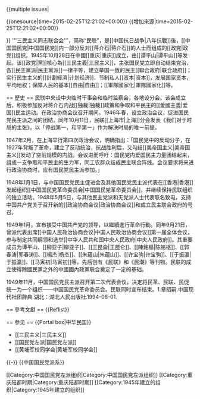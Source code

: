 {{multiple issues|

{{onesource|time=2015-02-25T12:21:02+00:00}}
{{增加來源|time=2015-02-25T12:21:02+00:00}}

}}
'''三民主义同志联合会'''，简称“民联”，是[[中国抗日战争|八年抗戰]]後，[[中国国民党|中国国民党]]内一部分反对[[蒋介石|蒋介石]]的人士而组成的[[政党|政党]]组织。1945年10月28日在中國[[重庆|重庆]]成立，由[[谭平山|谭平山]]等发起。该[[政党|黨]]核心為[[三民主義|三民主义]]，主张国民党立即自动结束党治，各[[民主黨派|民主黨派]]一律平等，建立举国一致的民主[[聯合政府|联合政府]]；实行民生主义的[[計劃經濟|计划经济]]，节制私人[[资本|资本]]，发展国家资本，平均地权；保障人民的基本[[自由|自由]]；[[軍隊國家化|軍隊國家化]]等。

== 歷史 ==
民联中央设中央临时干事会和临时监察会，各地设分会。该会成立后，积极参加反对蒋介石内战[[独裁|独裁]]政策和争取和平民主的[[愛國主義|爱国]]民主运动。在政治协商会议召开期间。1946年春，设立政治会议，促进国民党民主派之间的团结。同年10月11日，民联[[上海市|上海]]分会发表《我们对于时局的主张》，以「停战第一，和平第一」作为解决时局的唯一前提。

1947年2月，在上海举行第四次政治会议，明确指出：「国民党中的反动分子，在1927年背叛了革命，建立了反动统治，抗战胜利后，又勾结[[美帝国主义|美帝国主义]]发动了空前规模的内战。会议进而呼吁：国民党内爱国民主力量团结起来，组成一支争取和平民主的生力军，同工农群众结成民主联合阵线。会议要求将来进行政治协商时，应有国民党民主派参加。」

1948年1月1日，与中国国民党民主促进会及其他国民党民主派代表在[[香港|香港]]发起组织[[中国国民党革命委员会|中国国民党革命委员会]]，并继续保持民联组织的独立活动。1948年5月5日，与其他民主党派和无党派人士代表联名致电，支持中国共产党关于召开新的[[政治协商会议|政治协商会议]]和成立民主联合政府的号召。

1949年1月，宣布接受中国共产党的领导，以繼續進行革命行動。同年9月21日，曾派代表出席[[中国人民政治协商会议|中国人民政治协商会议]]第一届全体会议，参与制定共同纲领和选举[[中华人民共和国中央人民政府|中央人民政府]]。其重要成员为谭平山、[[柳亚子|柳亚子]]、[[王昆侖|王昆仑]]、[[陳銘樞|陈铭枢]]、[[郭春涛|郭春涛]]、[[楊杰|杨杰]]、[[朱蘊山|朱蕴山]]、[[许宝驹|许宝驹]]、[[于振瀛|于振瀛]]、[[马寅初|马寅初]]等。先后创有《民联》和《民潮》等刊物。民联的成立使得除國民黨之外的中國國內政黨联合奠定了一定的基础。

1949年11月，中国国民党民主派召开第二次代表会议，决定将民革、民联、民促统一为一个组织——中国国民党革命委员会。民联同时宣布结束。<ref>1.章绍嗣.中国现代社团辞典.湖北：湖北人民出版社.1994-08-01.</ref>

== 參考文獻 ==
{{Reflist}}

== 参见 ==
{{Portal box|中华民国}}
* [[三民主义|三民主义]]
* [[国民党左派|国民党左派]]
* [[黄埔军校同学会|黄埔军校同学会]]

{{-}}
{{中国国民党派系}}

[[Category:中国国民党左派组织|Category:中国国民党左派组织]]
[[Category:重庆陪都时期|Category:重庆陪都时期]]
[[Category:1945年建立的组织|Category:1945年建立的组织]]